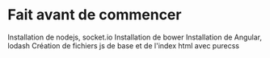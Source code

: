 # Fait avant de commencer

Installation de nodejs, socket.io
Installation de bower
Installation de Angular, lodash
Création de fichiers js de base et de l'index html avec purecss